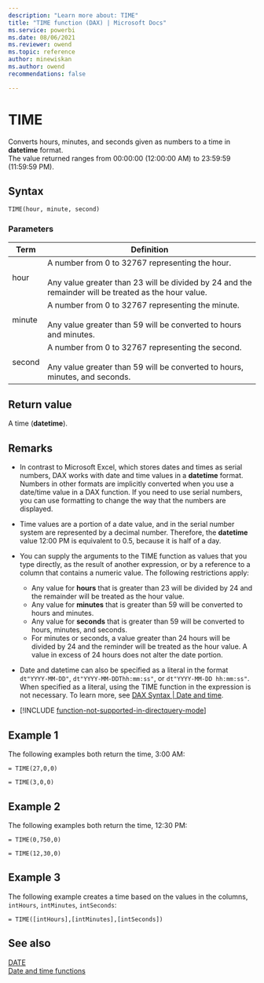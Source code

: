 ```yaml
---
description: "Learn more about: TIME"
title: "TIME function (DAX) | Microsoft Docs"
ms.service: powerbi 
ms.date: 08/06/2021
ms.reviewer: owend
ms.topic: reference
author: minewiskan
ms.author: owend 
recommendations: false

---
```

# TIME

Converts hours, minutes, and seconds given as numbers to a time in **datetime** format.  
The value returned ranges from 00:00:00 (12:00:00 AM) to 23:59:59 (11:59:59 PM). 
  
## Syntax  
  
```dax
TIME(hour, minute, second)  
```
  
### Parameters  
  
|Term|Definition|  
|--------|--------------|  
|hour|A number from 0 to 32767 representing the hour.<br /><br />Any value greater than 23 will be divided by 24 and the remainder will be treated as the hour value.|  
|minute|A number from 0 to 32767 representing the minute.<br /><br />Any value greater than 59 will be converted to hours and minutes.|  
|second|A number from 0 to 32767 representing the second.<br /><br />Any value greater than 59 will be converted to hours, minutes, and seconds.|  
  
## Return value

A time (**datetime**).  
  
## Remarks

- In contrast to Microsoft Excel, which stores dates and times as serial numbers, DAX works with date and time values in a **datetime** format. Numbers in other formats are implicitly converted when you use a date/time value in a DAX function. If you need to use serial numbers, you can use formatting to change the way that the numbers are displayed.  
  
- Time values are a portion of a date value, and in the serial number system are represented by a decimal number. Therefore, the **datetime** value 12:00 PM is equivalent to 0.5, because it is half of a day.  
  
- You can supply the arguments to the TIME function as values that you type directly, as the result of another expression, or by a reference to a column that contains a numeric value. The following restrictions apply:   
  - Any value for **hours** that is greater than 23 will be divided by 24 and the remainder will be treated as the hour value.  
  - Any value for **minutes** that is greater than 59 will be converted to hours and minutes.  
  - Any value for **seconds** that is greater than 59 will be converted to hours, minutes, and seconds.  
  - For minutes or seconds, a value greater than 24 hours will be divided by 24 and the reminder will be treated as the hour value. A value in excess of 24 hours does not alter the date portion.  

- Date and datetime can also be specified as a literal in the format `dt"YYYY-MM-DD"`, `dt"YYYY-MM-DDThh:mm:ss"`, or `dt"YYYY-MM-DD hh:mm:ss"`. When specified as a literal, using the TIME function in the expression is not necessary. To learn more, see [DAX Syntax | Date and time](dax-syntax-reference.md#date-and-time).
  
- [!INCLUDE [function-not-supported-in-directquery-mode](includes/function-not-supported-in-directquery-mode.md)]
  
## Example 1

The following examples both return the time, 3:00 AM:  
  
```dax
= TIME(27,0,0)
```

```dax
= TIME(3,0,0)  
```
  
## Example 2

The following examples both return the time, 12:30 PM:  
  
```dax
= TIME(0,750,0)
```

```dax
= TIME(12,30,0)  
```
  
## Example 3

The following example creates a time based on the values in the columns, `intHours`, `intMinutes`, `intSeconds`:  
  
```dax
= TIME([intHours],[intMinutes],[intSeconds])  
```
  
## See also

[DATE](date-function-dax.md)  
[Date and time functions](date-and-time-functions-dax.md)  
